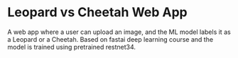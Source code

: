 # Leopard vs Cheetah Web App

A web app where a user can upload an image, and the ML model labels it as a Leopard or a Cheetah.
Based on fastai deep learning course and the model is trained using pretrained restnet34.
